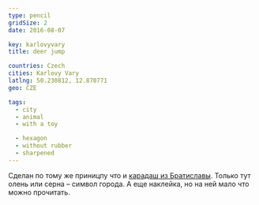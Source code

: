 ```yaml
---
type: pencil
gridSize: 2
date: 2016-08-07

key: karlovyvary
title: deer jump

countries: Czech
cities: Karlovy Vary
latlng: 50.230812, 12.870771
geo: CZE

tags:
  - city
  - animal
  - with a toy

  - hexagon
  - without rubber
  - sharpened
---
```


Сделан по тому же приницпу что и [карадаш из Братиславы](?display=bratislava). Только тут олень или серна – символ города. А еще наклейка, но на ней мало что можно прочитать.
